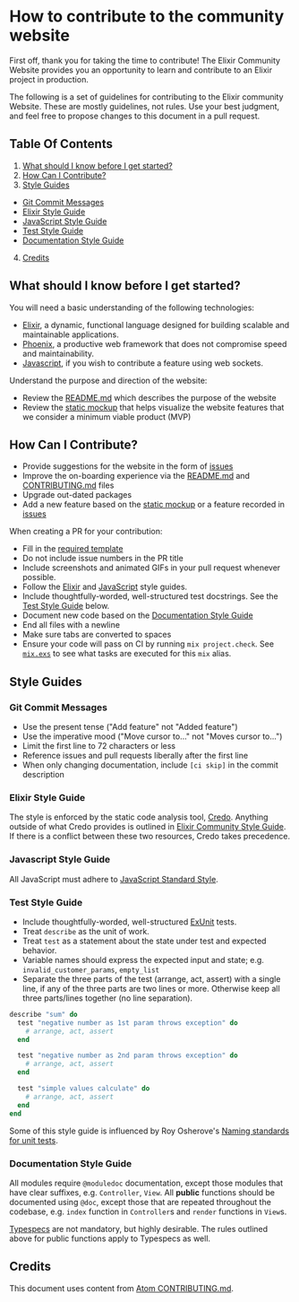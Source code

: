 # How to contribute to the community website

First off, thank you for taking the time to contribute! The Elixir Community Website provides you
an opportunity to learn and contribute to an Elixir project in production.

The following is a set of guidelines for contributing to the Elixir community Website.
These are mostly guidelines, not rules. Use your best judgment, and feel free to propose
changes to this document in a pull request.

## Table Of Contents

1. [What should I know before I get started?](#what-should-i-know-before-i-get-started)
2. [How Can I Contribute?](#how-can-i-contribute)
3. [Style Guides](#style-guides)
  * [Git Commit Messages](#git-commit-messages)
  * [Elixir Style Guide](#elixir-style-guide)  
  * [JavaScript Style Guide](#javascript-style-guide)
  * [Test Style Guide](#test-style-guide)
  * [Documentation Style Guide](#documentation-style-guide)
4. [Credits](#credits)

## What should I know before I get started?

You will need a basic understanding of the following technologies:

  * [Elixir](https://elixir-lang.org/), a dynamic, functional language designed for building
    scalable and maintainable applications.
  * [Phoenix](http://www.phoenixframework.org/), a productive web framework that does not compromise
    speed and maintainability.
  * [Javascript](https://developer.mozilla.org/en-US/docs/Web/JavaScript), if you wish to
    contribute a feature using web sockets.

Understand the purpose and direction of the website:

  * Review the [README.md](README.md) which describes the purpose of the website
  * Review the [static mockup](http://www.montrealelixir.ca/mockup) that helps visualize the website features that we consider a minimum viable product (MVP)

## How Can I Contribute?  

* Provide suggestions for the website in the form of [issues](https://github.com/montrealelixir/website/issues)
* Improve the on-boarding experience via the [README.md](README.md) and [CONTRIBUTING.md](CONTRIBUTING.md) files
* Upgrade out-dated packages
* Add a new feature based on the [static mockup](http://www.montrealelixir.ca/mockup) or
  a feature recorded in [issues](https://github.com/montrealelixir/website/issues)

When creating a PR for your contribution:

* Fill in the [required template](PULL_REQUEST_TEMPLATE.md)
* Do not include issue numbers in the PR title
* Include screenshots and animated GIFs in your pull request whenever possible.
* Follow the [Elixir](#elixir-style-guide) and [JavaScript](#javascript-style-guide) style guides.
* Include thoughtfully-worded, well-structured test docstrings. See the [Test Style Guide](#test-style-guide) below.
* Document new code based on the [Documentation Style Guide](#documentation-style-guide)
* End all files with a newline
* Make sure tabs are converted to spaces
* Ensure your code will pass on CI by running `mix project.check`. See [`mix.exs`](mix.exs) to see
  what tasks are executed for this `mix` alias.

## Style Guides

### Git Commit Messages

* Use the present tense ("Add feature" not "Added feature")
* Use the imperative mood ("Move cursor to..." not "Moves cursor to...")
* Limit the first line to 72 characters or less
* Reference issues and pull requests liberally after the first line
* When only changing documentation, include `[ci skip]` in the commit description

### Elixir Style Guide

The style is enforced by the static code analysis tool, [Credo](https://github.com/rrrene/credo).
Anything outside of what Credo provides is outlined in [Elixir Community Style Guide](https://github.com/christopheradams/elixir_style_guide).
If there is a conflict between these two resources, Credo takes precedence.

### Javascript Style Guide

All JavaScript must adhere to [JavaScript Standard Style](http://standardjs.com/).

### Test Style Guide

* Include thoughtfully-worded, well-structured [ExUnit](https://hexdocs.pm/ex_unit/ExUnit.html)
  tests.
* Treat `describe` as the unit of work.
* Treat `test` as a statement about the state under test and expected behavior.
* Variable names should express the expected input and state; e.g. `invalid_customer_params`,
`empty_list`
* Separate the three parts of the test (arrange, act, assert) with a single line, if any of the three parts are two
  lines or more. Otherwise keep all three parts/lines together (no line separation).

```elixir
describe "sum" do
  test "negative number as 1st param throws exception" do
    # arrange, act, assert
  end

  test "negative number as 2nd param throws exception" do
    # arrange, act, assert    
  end

  test "simple values calculate" do
    # arrange, act, assert    
  end
end
```

Some of this style guide is influenced by Roy Osherove's [Naming standards for unit tests](http://osherove.com/blog/2005/4/3/naming-standards-for-unit-tests.html).

### Documentation Style Guide

All modules require `@moduledoc` documentation, except those modules that have clear suffixes,
e.g. `Controller`, `View`. All __public__ functions should be documented using `@doc`, except those
that are repeated throughout the codebase, e.g. `index` function in `Controller`s and `render`
functions in `View`s.

[Typespecs](https://hexdocs.pm/elixir/typespecs.html) are not mandatory, but highly
desirable. The rules outlined above for public functions apply to Typespecs as well.

## Credits

This document uses content from [Atom CONTRIBUTING.md](https://github.com/atom/atom/blob/master/CONTRIBUTING.md).
